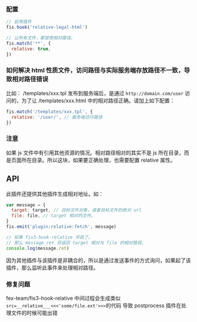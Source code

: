 <!-- markdownlint-disable MD002 MD041 -->

### 配置

```js
// 启用插件
fis.hook('relative-legal-html')

// 让所有文件，都使用相对路径。
fis.match('**', {
  relative: true,
})
```

### 如何解决 html 性质文件，访问路径与实际服务端存放路径不一致，导致相对路径错误

比如： /templates/xxx.tpl 发布到服务端后，是通过 `http://domain.com/user` 访问的，为了让 /templates/xxx.html 中的相对路径正确。请加上如下配置：

```js
fis.match('/templates/xxx.tpl', {
  relative: '/user/', // 服务端访问路径
})
```

### 注意

如果 js 文件中有引用其他资源的情况。相对路径相对的其实不是 js 所在目录，而是页面所在目录。所以这块，如果要正确处理，也需要配置 relative 属性。

## API

此插件还提供其他插件生成相对地址。如：

```js
var message = {
  target: target, // 目标文件对象，或者目标文件的绝对 url
  file: file, // target 相对的文件。
}
fis.emit('plugin:relative:fetch', message)

// 如果 fis3-hook-relative 开启了。
// 那么 message.ret 将返回 target 相对与 file 的相对路径。
console.log(message.ret)
```

因为其他插件与该插件是非耦合的，所以是通过发送事件的方式询问，如果起了该插件，那么监听此事件来处理相对路径。

### 修复问题

fex-team/fis3-hook-relative 中间过程会生成类似`src=__relative___<<<'some/file.ext'>>>`的代码 导致 postprocess 插件在处理文件的时候可能出错
